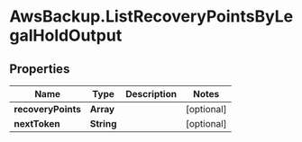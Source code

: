 # AwsBackup.ListRecoveryPointsByLegalHoldOutput

## Properties

Name | Type | Description | Notes
------------ | ------------- | ------------- | -------------
**recoveryPoints** | **Array** |  | [optional] 
**nextToken** | **String** |  | [optional] 


